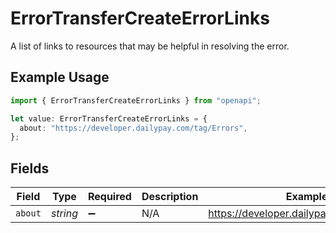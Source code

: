 # ErrorTransferCreateErrorLinks

A list of links to resources that may be helpful in resolving the error.

## Example Usage

```typescript
import { ErrorTransferCreateErrorLinks } from "openapi";

let value: ErrorTransferCreateErrorLinks = {
  about: "https://developer.dailypay.com/tag/Errors",
};
```

## Fields

| Field                                     | Type                                      | Required                                  | Description                               | Example                                   |
| ----------------------------------------- | ----------------------------------------- | ----------------------------------------- | ----------------------------------------- | ----------------------------------------- |
| `about`                                   | *string*                                  | :heavy_minus_sign:                        | N/A                                       | https://developer.dailypay.com/tag/Errors |